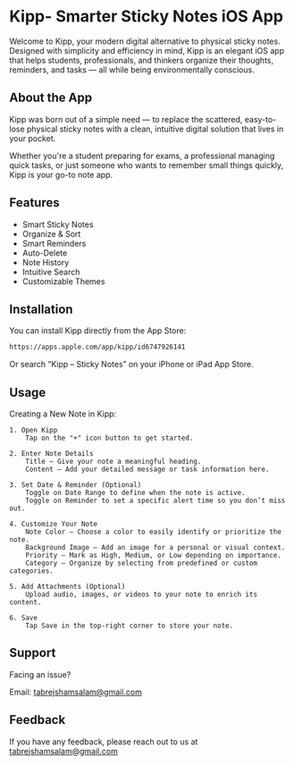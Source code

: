 
# Kipp- Smarter Sticky Notes iOS App

Welcome to Kipp, your modern digital alternative to physical sticky notes. Designed with simplicity and efficiency in mind, Kipp is an elegant iOS app that helps students, professionals, and thinkers organize their thoughts, reminders, and tasks — all while being environmentally conscious.


 
## About the App

Kipp was born out of a simple need — to replace the scattered, easy-to-lose physical sticky notes with a clean, intuitive digital solution that lives in your pocket.


Whether you're a student preparing for exams, a professional managing quick tasks, or just someone who wants to remember small things quickly, Kipp is your go-to note app.

## Features

- Smart Sticky Notes 
- Organize & Sort 
- Smart Reminders 
- Auto-Delete  
- Note History  
- Intuitive Search  
- Customizable Themes  


## Installation

You can install Kipp directly from the App Store:



```bash
https://apps.apple.com/app/kipp/id6747926141

```

Or search “Kipp – Sticky Notes” on your iPhone or iPad App Store.


## Usage
Creating a New Note in Kipp:


    1. Open Kipp
        Tap on the "+" icon button to get started.

    2. Enter Note Details
        Title – Give your note a meaningful heading.
        Content – Add your detailed message or task information here.

    3. Set Date & Reminder (Optional)
        Toggle on Date Range to define when the note is active.
        Toggle on Reminder to set a specific alert time so you don’t miss out.

    4. Customize Your Note
        Note Color – Choose a color to easily identify or prioritize the note.
        Background Image – Add an image for a personal or visual context.
        Priority – Mark as High, Medium, or Low depending on importance.
        Category – Organize by selecting from predefined or custom categories.

    5. Add Attachments (Optional)
        Upload audio, images, or videos to your note to enrich its content.

    6. Save
        Tap Save in the top-right corner to store your note.


## Support

Facing an issue?

Email: tabrejshamsalam@gmail.com



## Feedback

If you have any feedback, please reach out to us at tabrejshamsalam@gmail.com

